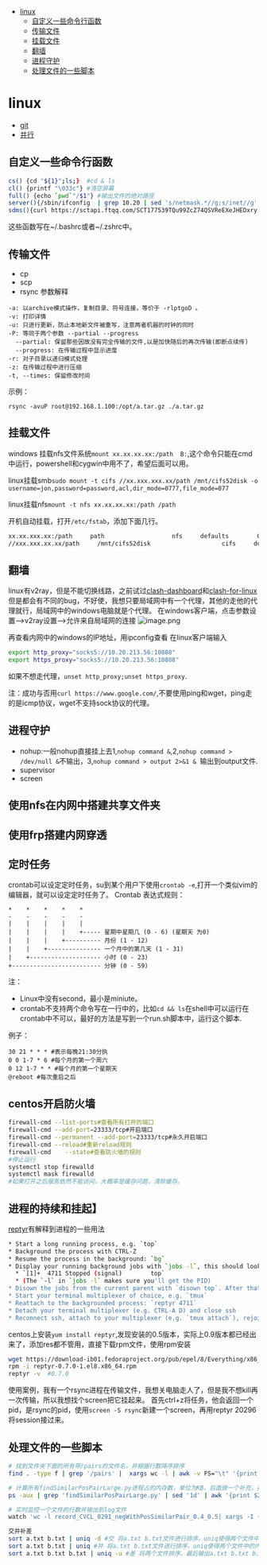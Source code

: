 <!--
 * @Description: 
 * @version: 
 * @Author: wenyuhao
 * @Date: 2023-02-11 15:11:59
 * @LastEditors: wenyuhao
 * @LastEditTime: 2023-03-06 13:35:04
-->
- [linux](#linux)
	- [自定义一些命令行函数](#自定义一些命令行函数)
	- [传输文件](#传输文件)
	- [挂载文件](#挂载文件)
	- [翻墙](#翻墙)
	- [进程守护](#进程守护)
	- [处理文件的一些脚本](#处理文件的一些脚本)

# linux

- [git](./git.md)
- [并行](./并行.md)


## 自定义一些命令行函数
```sh
cs() {cd "${1}";ls;}  #cd & ls
cl() {printf "\033c"} #清空屏幕
full() {echo `pwd`"/$1"} #输出文件的绝对路径
server(){/sbin/ifconfig  | grep 10.20 | sed 's/netmask.*//g;s/inet//g' | sed -e 's/[[:space:]]*$//' | sed -e 's/^[[:space:]]*//'} #查看服务器IP
sdms(){curl https://sctapi.ftqq.com/SCT177539TQu99ZcZ74QSVReEXeJHEDxry.send\?title\=GPUserver\&desp\=$1} #给收集客户端发送一个信息
```
这些函数写在~/.bashrc或者~/.zshrc中。

## 传输文件
- cp
- scp 
- rsync
参数解释
```
-a: 以archive模式操作，复制目录、符号连接，等价于 -rlptgoD 。
-v: 打印详情
-u: 只进行更新，防止本地新文件被重写，注意两者机器的时钟的同时
-P: 等同于两个参数 --partial --progress
  --partial: 保留那些因故没有完全传输的文件,以是加快随后的再次传输(即断点续传)
  --progress: 在传输过程中显示进度
-r: 对子目录以递归模式处理
-z: 在传输过程中进行压缩
-t, --times: 保留修改时间
```
示例：
```
rsync -avuP root@192.168.1.100:/opt/a.tar.gz ./a.tar.gz
```

## 挂载文件
windows 挂载nfs文件系统```mount xx.xx.xx.xx:/path  B:```,这个命令只能在cmd中运行，powershell和cygwin中用不了，希望后面可以用。

linux挂载smb```sudo mount -t cifs //xx.xxx.xxx.xx/path /mnt/cifs52disk -o username=jon,password=password,acl,dir_mode=0777,file_mode=077```

linux挂载nfs```mount -t nfs xx.xx.xx.xx:/path /path```

开机自动挂载，打开```/etc/fstab```，添加下面几行。
```sh
xx.xx.xxx.xx:/path     path                   nfs     defaults        0 0   #挂载nfs
//xxx.xxx.xx.xx/path     /mnt/cifs52disk                    cifs     defaults,username=xxxx,password="xxxxxx"        0 0 #挂载smb
```

## 翻墙
linux有v2ray，但是不能切换线路，之前试过[clash-dashboard](https://github.com/Dreamacro/clash-dashboard)和[clash-for-linux](https://github.com/wanhebin/clash-for-linux)但是都会有不同的bug，不好使，我想只要局域网中有一个代理，其他的走他的代理就行，局域网中的windows电脑就是个代理。
在windows客户端，点击参数设置-->v2ray设置-->允许来自局域网的连接
![image.png](https://upload-images.jianshu.io/upload_images/13330053-a7b8e5a2d7cb2f98.png?imageMogr2/auto-orient/strip%7CimageView2/2/w/1240)


再查看内网中的windows的IP地址，用ipconfig查看
在linux客户端输入
```sh
export http_proxy="socks5://10.20.213.56:10808"
export https_proxy="socks5://10.20.213.56:10808"
```
如果不想走代理，```unset http_proxy;unset https_proxy```.

注：成功与否用```curl https://www.google.com/```,不要使用ping和wget，ping走的是icmp协议，wget不支持sock协议的代理。

## 进程守护
- nohup:一般nohup直接挂上去1,```nohup command &```,2,```nohup command > /dev/null &```不输出，3,```nohup command > output 2>&1 & ```输出到output文件.
- supervisor
- screen

## 使用nfs在内网中搭建共享文件夹

## 使用frp搭建内网穿透

## 定时任务
crontab可以设定定时任务，su到某个用户下使用```crontab -e```,打开一个类似vim的编辑器，就可以设定定时任务了。
Crontab 表达式规则：
```
*    *    *    *    *
-    -    -    -    -
|    |    |    |    |
|    |    |    |    +----- 星期中星期几 (0 - 6) (星期天 为0)
|    |    |    +---------- 月份 (1 - 12)
|    |    +--------------- 一个月中的第几天 (1 - 31)
|    +-------------------- 小时 (0 - 23)
+------------------------- 分钟 (0 - 59)
```
注：
 - Linux中没有second，最小是miniute。
 - crontab不支持两个命令写在一行中的，比如```cd && ls```在shell中可以运行在crontab中不可以，最好的方法是写到一个run.sh脚本中，运行这个脚本.

例子：
```
30 21 * * * #表示每晚21:30分执
0 0 1-7 * 6 #每个月的第一个周六
0 12 1-7 * * #每个月的第一个星期天
@reboot #每次重启之后
```
## centos开启防火墙
```sh
firewall-cmd --list-ports#查看所有打开的端口
firewall-cmd --add-port=23333/tcp#开启端口
firewall-cmd --permanent --add-port=23333/tcp#永久开启端口
firewall-cmd --reload#重新reload规则
firewall-cmd    --state#查看防火墙的规则
#停止运行
systemctl stop firewalld
systemctl mask firewalld
#如果打开之后服务依然不能访问，大概率是缓存问题，清除缓存。
```

## 进程的持续和挂起】
[reptyr](https://github.com/nelhage/reptyr)有解释到进程的一些用法
```sh
* Start a long running process, e.g. `top`
* Background the process with CTRL-Z
* Resume the process in the background: `bg`
* Display your running background jobs with `jobs -l`, this should look like this:
  * `[1]+  4711 Stopped (signal)        top`
  * (The `-l` in `jobs -l` makes sure you'll get the PID)
* Disown the jobs from the current parent with `disown top`. After that, `jobs` will not show the job any more, but `ps -a` will.
* Start your terminal multiplexer of choice, e.g. `tmux`
* Reattach to the backgrounded process: `reptyr 4711`
* Detach your terminal multiplexer (e.g. CTRL-A D) and close ssh
* Reconnect ssh, attach to your multiplexer (e.g. `tmux attach`), rejoice!
```
centos上安装```yum install reptyr```,发现安装的0.5版本，实际上0.9版本都已经出来了，添加res都不管用，直接下载rpm文件，使用rpm安装
```sh
wget https://download-ib01.fedoraproject.org/pub/epel/8/Everything/x86_64/Packages/r/reptyr-0.7.0-1.el8.x86_64.rpm
rpm -i reptyr-0.7.0-1.el8.x86_64.rpm
reptyr -v  #0.7.0
```
使用案例，我有一个rsync进程在传输文件，我想关电脑走人了，但是我不想kill再一次传输，所以我想找个screen把它挂起来。
首先ctrl+z将任务，他会返回一个pid，是rsync的pid，使用```screen -S rsync```新建一个screen，再用reptyr 20296将session接过来。


## 处理文件的一些脚本
```sh
# 找到文件夹下面的所有带/pairs的文件名，并根据行数降序排序
find . -type f | grep '/pairs' |  xargs wc -l | awk -v FS="\t" '{print $0}' | sort -n -r -k 1

# 计算所有findSimilarPosPairLarge.py进程占的内存数，单位为KB，后面做一个补充，把/proc/pid/status的所有信息都做一个输出
ps -aux | grep 'findSimilarPosPairLarge.py' | sed '1d' | awk '{print $2}' | xargs -I {} grep 'VmRSS' /proc/{}/status | awk '{sum+=$2;} END{print sum" kb";}'

# 实时监控一个文件的行数并输出到log文件
watch 'wc -l record_CVCL_0291_negWithPosSimilarPair_0.4_0.5| xargs -I {} echo "{}   $(date +%T)" >> log'

交并补差
sort a.txt b.txt | uniq -d #交 将a.txt b.txt文件进行排序，uniq使得两个文件中的内容为唯一的，使用-d输出两个文件中次数大于1的内容，即是得到交集
sort a.txt b.txt | uniq #并 将a.txt b.txt文件进行排序，uniq使得两个文件中的内容为唯一的，即可得到两个文件的并集
sort a.txt b.txt b.txt | uniq -u #差 将两个文件排序，最后输出a.txt b.txt b.txt文件中只出现过一次的内容，因为有两个b.txt所以只会输出只在a.txt出现过一次的内容，即是a.txt-b.txt差集

```


